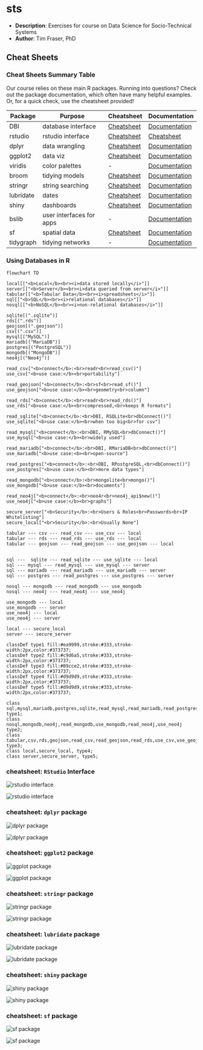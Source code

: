 # sts
- **Description**: Exercises for course on Data Science for Socio-Technical Systems
- **Author**: Tim Fraser, PhD


## Cheat Sheets

### Cheat Sheets Summary Table

Our course relies on these main R packages. Running into questions? Check out the package documentation, which often have many helpful examples. Or, for a quick check, use the cheatsheet provided!

| Package     | Purpose            | Cheatsheet                                                | Documentation                                            |
|-------------|--------------------|-------------|-------------|
| DBI         | database interface | [Cheatsheet](https://github.com/timothyfraser/sts?tab=readme-ov-file#using-databases-in-r)                                            | [Documentation](https://dbi.r-dbi.org/articles/spec.html) |
| rstudio     | rstudio interface  | [Cheatsheet](https://rstudio.github.io/cheatsheets/html/rstudio-ide.html) | [Cheatsheet](https://rstudio.github.io/cheatsheets/rstudio-ide.pdf) |
| dplyr       | data wrangling     | [Cheatsheet](https://rstudio.github.io/cheatsheets/data-transformation.pdf) | [Documentation](https://dplyr.tidyverse.org/)             |
| ggplot2     | data viz           | [Cheatsheet](https://rstudio.github.io/cheatsheets/data-visualization.pdf) | [Documentation](https://ggplot2.tidyverse.org/)           |
| viridis     | color palettes     | -                                                         | [Documentation](https://sjmgarnier.github.io/viridis/)    |
| broom       | tidying models     | [Cheatsheet](https://pop.princeton.edu/sites/g/files/toruqf496/files/documents/2018May_Broom_0.pdf) | [Documentation](https://broom.tidymodels.org/)            |
| stringr     | string searching   | [Cheatsheet](https://rstudio.github.io/cheatsheets/strings.pdf) | [Documentation](https://stringr.tidyverse.org/)           |
| lubridate   | dates              | [Cheatsheet](https://rstudio.github.io/cheatsheets/lubridate.pdf) | [Documentation](https://lubridate.tidyverse.org/)         |
| shiny       | dashboards         | [Cheatsheet](https://rstudio.github.io/cheatsheets/shiny.pdf) | [Documentation](https://shiny.posit.co/r/getstarted/shiny-basics/lesson1/index.html) |
| bslib       | user interfaces for apps | -                                                         | [Documentation](https://rstudio.github.io/bslib/)         |
| sf          | spatial data       | [Cheatsheet](https://rstudio.github.io/cheatsheets/sf.pdf) | [Documentation](https://r-spatial.github.io/sf/)          |
| tidygraph   | tidying networks   | -                                                         | [Documentation](https://tidygraph.data-imaginist.com/)    |


### Using Databases in R

```mermaid
flowchart TD

local[["<b>Local</b><br><i>data stored locally</i>"]]
server[["<b>Server</b><br><i>data queried from server</i>"]]
tabular[["<b>Tabular Data</b><br><i>spreadsheets</i>"]]
sql[["<b>SQL</b><br><i>relational databases</i>"]]
nosql[["<b>NoSQL</b><br><i>non-relational databases</i>"]]

sqlite[(".sqlite")]
rds[(".rds")]
geojson[(".geojson")]
csv[(".csv")]
mysql[("MySQL")]
mariadb[("MariaDB")]
postgres[("PostgreSQL")]
mongodb[("MongoDB")]
neo4j[("Neo4j")]

read_csv["<b>connect</b>:<br>readr<br>read_csv()"]
use_csv["<b>use case:</b><br>portability"]

read_geojson["<b>connect</b>:<br>sf<br>read_sf()"]
use_geojson["<b>use case:</b><br>geometry<br>column"]

read_rds["<b>connect</b>:<br>readr<br>read_rds()"]
use_rds["<b>use case:</b><br>compressed,<br>keeps R formats"]

read_sqlite["<b>connect</b>:<br>DBI, RSQLite<br>dbConnect()"]
use_sqlite["<b>use case:</b><br>when too big<br>for csv"]

read_mysql["<b>connect</b>:<br>DBI, RMySQL<br>dbConnect()"]
use_mysql["<b>use case:</b><br>widely used"]

read_mariadb["<b>connect</b>:<br>DBI, RMariaDB<br>dbConnect()"]
use_mariadb["<b>use case:<b><br>open-source"]

read_postgres["<b>connect</b>:<br>DBI, RPostgreSQL,<br>dbConnect()"]
use_postgres["<b>use case:</b><br>more data types"]

read_mongodb["<b>connect</b>:<br>mongolite<br>mongo()"]
use_mongodb["<b>use case:</b><br>documents"]

read_neo4j["<b>connect</b>:<br>neo4r<br>neo4j_api$new()"]
use_neo4j["<b>use case:</b><br>graphs"]

secure_server["<b>Security</b>:<br>Users & Roles<br>Passwords<br>IP Whitelisting"]
secure_local["<br>Security</b>:<br>Usually None"]

tabular --- csv --- read_csv --- use_csv --- local
tabular --- rds --- read_rds --- use_rds --- local
tabular --- geojson --- read_geojson --- use_geojson --- local


sql ---  sqlite --- read_sqlite --- use_sqlite --- local
sql --- mysql --- read_mysql --- use_mysql --- server 
sql --- mariadb --- read_mariadb --- use_mariadb --- server 
sql --- postgres --- read_postgres --- use_postgres --- server 

nosql --- mongodb --- read_mongodb --- use_mongodb 
nosql --- neo4j --- read_neo4j --- use_neo4j

use_mongodb --- local
use_mongodb --- server
use_neo4j --- local
use_neo4j --- server 

local --- secure_local
server --- secure_server

classDef type1 fill:#ea9999,stroke:#333,stroke-width:2px,color:#373737;
classDef type2 fill:#c9d6a5,stroke:#333,stroke-width:2px,color:#373737;
classDef type3 fill:#89cce2,stroke:#333,stroke-width:2px,color:#373737;
classDef type4 fill:#d9d9d9,stroke:#333,stroke-width:2px,color:#373737;
classDef type5 fill:#d9d9d9,stroke:#333,stroke-width:2px,color:#373737;

class sql,mysql,mariadb,postgres,sqlite,read_mysql,read_mariadb,read_postgres,use_mysql,use_mariadb,use_postgres,read_sqlite,use_sqlite, type1;
class nosql,mongodb,neo4j,read_mongodb,use_mongodb,read_neo4j,use_neo4j type2;
class tabular,csv,rds,geojson,read_csv,read_geojson,read_rds,use_csv,use_geojson,use_rds type3;
class local,secure_local, type4;
class server,secure_server, type5;

```

### cheatsheet: `RStudio` Interface

![`rstudio` interface](docs/cheatsheets_rstudio_1.png)

![`rstudio` interface](docs/cheatsheets_rstudio_2.png)

### cheatsheet: `dplyr` package

![`dplyr` package](docs/cheatsheets_dplyr_1.png)

![`dplyr` package](docs/cheatsheets_dplyr_2.png)

### cheatsheet: `ggplot2` package

![`ggplot` package](docs/cheatsheets_ggplot_1.png)

![`ggplot` package](docs/cheatsheets_ggplot_2.png)

### cheatsheet: `stringr` package

![`stringr` package](docs/cheatsheets_stringr_1.png)

![`stringr` package](docs/cheatsheets_stringr_2.png)

### cheatsheet: `lubridate` package

![`lubridate` package](docs/cheatsheets_lubridate_1.png)

![`lubridate` package](docs/cheatsheets_lubridate_2.png)

### cheatsheet: `shiny` package

![`shiny` package](docs/cheatsheets_shiny_1.png)

![`shiny` package](docs/cheatsheets_shiny_2.png)

### cheatsheet: `sf` package

![`sf` package](docs/cheatsheets_sf_1.png)

![`sf` package](docs/cheatsheets_sf_2.png)
